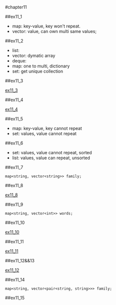 #chapter11

##ex11_1

* map: key-value, key won't repeat.
* vector: value, can own multi same values;

##ex11_2

* list: 
* vector: dymatic array
* deque: 
* map: one to multi, dictionary
* set: get unique collection


##ex11_3

[ex11_3](https://github.com/suisuihan/cpp-primer/blob/master/chapter10/ex11_3.cpp)


##ex11_4

[ex11_4](https://github.com/suisuihan/cpp-primer/blob/master/chapter10/ex11_4.cpp)

##ex11_5
* map: key-value, key cannot repeat
* set: values, value cannot repeat

##ex11_6

* set:  values, value cannot repeat, sorted
* list: values, value can repeat, unsorted

##ex11_7

```
map<string, vector<string>> family;
```

##ex11_8

[ex11_8](https://github.com/suisuihan/cpp-primer/blob/master/chapter10/ex11_8.cpp)

##ex11_9

~~~
map<string, vector<int>> words;
~~~

##ex11_10

[ex11_10](https://github.com/suisuihan/cpp-primer/blob/master/chapter10/ex11_10.cpp)




##ex11_11

[ex11_11](https://github.com/suisuihan/cpp-primer/blob/master/chapter10/ex11_11.cpp)


##ex11_12&&13

[ex11_12](https://github.com/suisuihan/cpp-primer/blob/master/chapter10/ex11_12.cpp)


##ex11_14
```
map<string, vector<pair<string, string>>> family;
```

##ex11_15

















